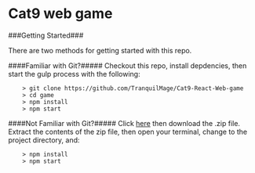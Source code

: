 # Cat9 web game

###Getting Started###

There are two methods for getting started with this repo.

####Familiar with Git?#####
Checkout this repo, install depdencies, then start the gulp process with the following:

```
	> git clone https://github.com/TranquilMage/Cat9-React-Web-game
	> cd game
	> npm install
	> npm start
```

####Not Familiar with Git?#####
Click [here](https://github.com/tranquilMage/ReactStarter/releases) then download the .zip file.  Extract the contents of the zip file, then open your terminal, change to the project directory, and:

```
	> npm install
	> npm start
```
